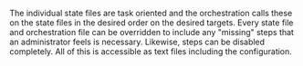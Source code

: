 
The individual state files are task oriented and the orchestration calls these on the state files in the desired order on the desired targets.  Every state file and orchestration file can be overridden to include any "missing" steps that an administrator feels is necessary.  Likewise, steps can be disabled completely.  All of this is accessible as text files including the configuration.

